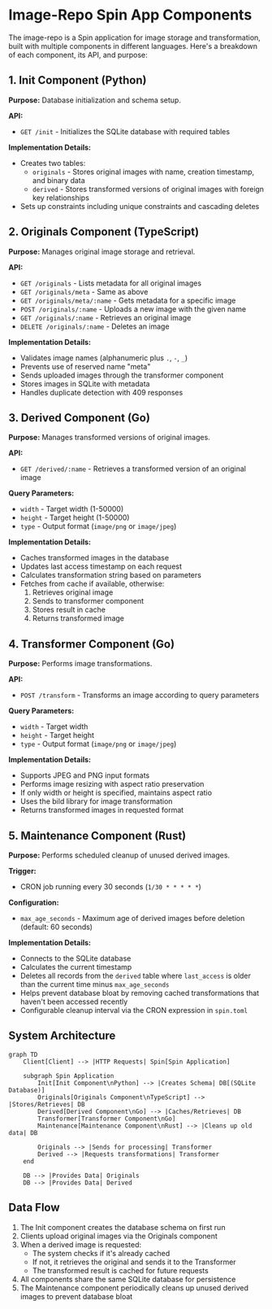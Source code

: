 # Image-Repo Spin App Components

The image-repo is a Spin application for image storage and transformation, built with multiple components in different languages. Here's a breakdown of each component, its API, and purpose:

## 1. Init Component (Python)

**Purpose:** Database initialization and schema setup.

**API:**
- `GET /init` - Initializes the SQLite database with required tables

**Implementation Details:**
- Creates two tables:
  - `originals` - Stores original images with name, creation timestamp, and binary data
  - `derived` - Stores transformed versions of original images with foreign key relationships
- Sets up constraints including unique constraints and cascading deletes

## 2. Originals Component (TypeScript)

**Purpose:** Manages original image storage and retrieval.

**API:**
- `GET /originals` - Lists metadata for all original images
- `GET /originals/meta` - Same as above
- `GET /originals/meta/:name` - Gets metadata for a specific image
- `POST /originals/:name` - Uploads a new image with the given name
- `GET /originals/:name` - Retrieves an original image
- `DELETE /originals/:name` - Deletes an image

**Implementation Details:**
- Validates image names (alphanumeric plus `.`, `-`, `_`)
- Prevents use of reserved name "meta"
- Sends uploaded images through the transformer component
- Stores images in SQLite with metadata
- Handles duplicate detection with 409 responses

## 3. Derived Component (Go)

**Purpose:** Manages transformed versions of original images.

**API:**
- `GET /derived/:name` - Retrieves a transformed version of an original image

**Query Parameters:**
- `width` - Target width (1-50000)
- `height` - Target height (1-50000)
- `type` - Output format (`image/png` or `image/jpeg`)

**Implementation Details:**
- Caches transformed images in the database
- Updates last access timestamp on each request
- Calculates transformation string based on parameters
- Fetches from cache if available, otherwise:
  1. Retrieves original image
  2. Sends to transformer component
  3. Stores result in cache
  4. Returns transformed image

## 4. Transformer Component (Go)

**Purpose:** Performs image transformations.

**API:**
- `POST /transform` - Transforms an image according to query parameters

**Query Parameters:**
- `width` - Target width
- `height` - Target height
- `type` - Output format (`image/png` or `image/jpeg`)

**Implementation Details:**
- Supports JPEG and PNG input formats
- Performs image resizing with aspect ratio preservation
- If only width or height is specified, maintains aspect ratio
- Uses the bild library for image transformation
- Returns transformed images in requested format

## 5. Maintenance Component (Rust)

**Purpose:** Performs scheduled cleanup of unused derived images.

**Trigger:**
- CRON job running every 30 seconds (`1/30 * * * * *`)

**Configuration:**
- `max_age_seconds` - Maximum age of derived images before deletion (default: 60 seconds)

**Implementation Details:**
- Connects to the SQLite database
- Calculates the current timestamp
- Deletes all records from the `derived` table where `last_access` is older than the current time minus `max_age_seconds`
- Helps prevent database bloat by removing cached transformations that haven't been accessed recently
- Configurable cleanup interval via the CRON expression in `spin.toml`

## System Architecture

```mermaid
graph TD
    Client[Client] --> |HTTP Requests| Spin[Spin Application]
    
    subgraph Spin Application
        Init[Init Component\nPython] --> |Creates Schema| DB[(SQLite Database)]
        Originals[Originals Component\nTypeScript] --> |Stores/Retrieves| DB
        Derived[Derived Component\nGo] --> |Caches/Retrieves| DB
        Transformer[Transformer Component\nGo]
        Maintenance[Maintenance Component\nRust] --> |Cleans up old data| DB
        
        Originals --> |Sends for processing| Transformer
        Derived --> |Requests transformations| Transformer
    end
    
    DB --> |Provides Data| Originals
    DB --> |Provides Data| Derived
```

## Data Flow

1. The Init component creates the database schema on first run
2. Clients upload original images via the Originals component
3. When a derived image is requested:
   - The system checks if it's already cached
   - If not, it retrieves the original and sends it to the Transformer
   - The transformed result is cached for future requests
4. All components share the same SQLite database for persistence
5. The Maintenance component periodically cleans up unused derived images to prevent database bloat
